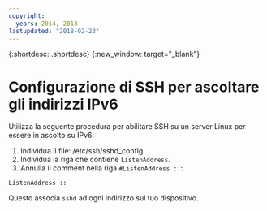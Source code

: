 ```yaml
---
copyright:
  years: 2014, 2018
lastupdated: "2018-02-23"
---
```


{:shortdesc: .shortdesc}
{:new_window: target="_blank"}

# Configurazione di SSH per ascoltare gli indirizzi IPv6

Utilizza la seguente procedura per abilitare SSH su un server Linux per essere in ascolto su IPv6:
1. Individua il file: /etc/ssh/sshd_config.
2. Individua la riga che contiene `ListenAddress`.
3. Annulla il comment nella riga `#ListenAddress ::`:
```
ListenAddress ::
```

Questo associa `sshd` ad ogni indirizzo sul tuo dispositivo.
